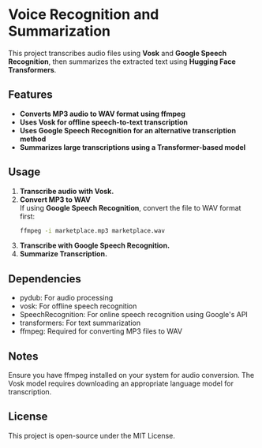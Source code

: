 

# **Voice Recognition and Summarization**  

This project transcribes audio files using **Vosk** and **Google Speech Recognition**, then summarizes the extracted text using **Hugging Face Transformers**.  

## **Features**  
- **Converts MP3 audio to WAV format using ffmpeg**  
- **Uses Vosk for offline speech-to-text transcription**  
- **Uses Google Speech Recognition for an alternative transcription method**  
- **Summarizes large transcriptions using a Transformer-based model**  

## **Usage**  

1. **Transcribe audio with Vosk.**  
2. **Convert MP3 to WAV**  
   If using **Google Speech Recognition**, convert the file to WAV format first:  
   ```bash
   ffmpeg -i marketplace.mp3 marketplace.wav
3. **Transcribe with Google Speech Recognition.**
4. **Summarize Transcription.**


## **Dependencies**

- pydub: For audio processing
- vosk: For offline speech recognition
- SpeechRecognition: For online speech recognition using Google's API
- transformers: For text summarization
- ffmpeg: Required for converting MP3 files to WAV

## **Notes**

Ensure you have ffmpeg installed on your system for audio conversion.
The Vosk model requires downloading an appropriate language model for transcription.

## **License**
This project is open-source under the MIT License.

